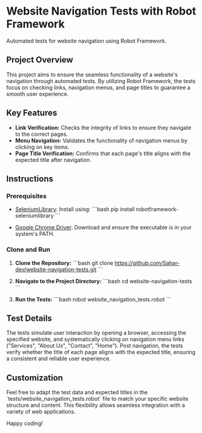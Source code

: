 # Website Navigation Tests with Robot Framework

Automated tests for website navigation using Robot Framework.

## Project Overview

This project aims to ensure the seamless functionality of a website's navigation through automated tests. By utilizing Robot Framework, the tests focus on checking links, navigation menus, and page titles to guarantee a smooth user experience.

## Key Features

- **Link Verification:** Checks the integrity of links to ensure they navigate to the correct pages.
- **Menu Navigation:** Validates the functionality of navigation menus by clicking on key items.
- **Page Title Verification:** Confirms that each page's title aligns with the expected title after navigation.

## Instructions

### Prerequisites

- [SeleniumLibrary](https://robotframework.org/SeleniumLibrary/SeleniumLibrary.html): Install using:
  \`\`\`bash
  pip install robotframework-seleniumlibrary
  \`\`\`

- [Google Chrome Driver](https://sites.google.com/chromium.org/driver/): Download and ensure the executable is in your system's PATH.

### Clone and Run

1. **Clone the Repository:**
   \`\`\`bash
   git clone https://github.com/Sahar-dev/website-navigation-tests.git
   \`\`\`

2. **Navigate to the Project Directory:**
   \`\`\`bash
   cd website-navigation-tests
   \`\`\`

3. **Run the Tests:**
   \`\`\`bash
   robot website_navigation_tests.robot
   \`\`\`

## Test Details

The tests simulate user interaction by opening a browser, accessing the specified website, and systematically clicking on navigation menu links ("Services", "About Us", "Contact", "Home"). Post navigation, the tests verify whether the title of each page aligns with the expected title, ensuring a consistent and reliable user experience.

## Customization

Feel free to adapt the test data and expected titles in the \`tests/website_navigation_tests.robot\` file to match your specific website structure and content. This flexibility allows seamless integration with a variety of web applications.

Happy coding!
